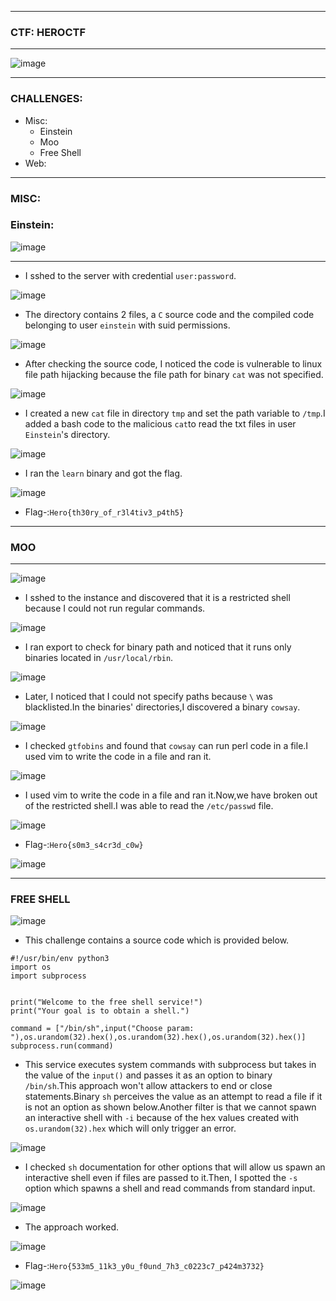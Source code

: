 ---------------------

### CTF: HEROCTF

--------------------

![image](https://github.com/user-attachments/assets/c46c04c5-79a0-4415-8d28-ffde384b5481)

--------------------

### CHALLENGES:

- Misc:
  - Einstein
  - Moo
  - Free Shell
- Web:

-------------------

### MISC:
### Einstein:

![image](https://github.com/user-attachments/assets/ff278c3a-6dc1-44be-ade9-ee6e0bdfcfc1)

-------------------

- I sshed to the server with credential `user:password`.

![image](https://github.com/user-attachments/assets/bdf3c0a2-186c-444a-963c-8588777c2f3d)

- The directory contains 2 files, a `C` source code and the compiled code belonging to user `einstein` with suid permissions.

![image](https://github.com/user-attachments/assets/1d6dd633-3ac8-4755-97ed-23b335a1f5f6)

- After checking the source code, I noticed the code is vulnerable to linux file path hijacking because the file path for binary `cat` was not specified.

![image](https://github.com/user-attachments/assets/425a3dff-ba77-45a7-993d-b92bd890b5de)

- I created a new `cat` file in directory `tmp` and set the path variable to `/tmp`.I added a bash code to the malicious `cat`to read the txt files in user
`Einstein`'s directory.

![image](https://github.com/user-attachments/assets/3ea5ef67-aa15-44e2-89e0-c10eff99fd97)

- I ran the `learn` binary and got the flag.

![image](https://github.com/user-attachments/assets/fd568a7f-ea6a-4d66-9692-76aac2c922e1)

- Flag-:```Hero{th30ry_of_r3l4tiv3_p4th5}```

----------------------

### MOO

----------------------

![image](https://github.com/user-attachments/assets/2d4568c9-25e2-45f8-903c-ac519c5e380e)

- I sshed to the instance and discovered that it is a restricted shell because I could not run regular commands.

![image](https://github.com/user-attachments/assets/2c0bc90b-3fff-4833-876b-4ccd49e8619e)

- I ran export to check for binary path and noticed that it runs only binaries located in `/usr/local/rbin`.

![image](https://github.com/user-attachments/assets/20a761de-9f99-4f8c-94cb-3b3cae550674)

- Later, I noticed that I could not specify paths because `\` was blacklisted.In the binaries' directories,I discovered a binary `cowsay`.

![image](https://github.com/user-attachments/assets/ca738579-5a5e-43d7-865f-5c650f074913)

- I checked `gtfobins` and found that `cowsay` can run perl code in a file.I used vim to write the code in a file and ran it.

![image](https://github.com/user-attachments/assets/56973b8c-d6f7-4a7c-a950-117003601e16)

- I used vim to write the code in a file and ran it.Now,we have broken out of the restricted shell.I was able to read the `/etc/passwd` file.

![image](https://github.com/user-attachments/assets/b45ee0b4-2932-481f-ba89-c0f3733deedf)

- Flag-:```Hero{s0m3_s4cr3d_c0w}```

![image](https://github.com/user-attachments/assets/8257b5c7-0a92-4d8d-bab8-11a3eebe3bf2)

------------------------

### FREE SHELL

![image](https://github.com/user-attachments/assets/53a0b994-71a9-4845-9483-94c3b46457fd)

- This challenge contains a source code which is provided below.

```python3
#!/usr/bin/env python3
import os
import subprocess


print("Welcome to the free shell service!")
print("Your goal is to obtain a shell.")

command = ["/bin/sh",input("Choose param: "),os.urandom(32).hex(),os.urandom(32).hex(),os.urandom(32).hex()]
subprocess.run(command)
```

- This service executes system commands with subprocess but takes in the value of the `input()` and passes it as an option to binary `/bin/sh`.This approach won't allow attackers to end or close statements.Binary `sh` perceives the value as an attempt to read a file if it is not an option as shown below.Another filter is that we cannot spawn an interactive shell with `-i` because of the hex values created with `os.urandom(32).hex` which will only trigger an error.

![image](https://github.com/user-attachments/assets/78ac0e19-f9ae-438a-9382-c88502d5624d)

- I checked `sh` documentation for other options that will allow us spawn an interactive shell even if files are passed to it.Then, I spotted the `-s` option which spawns a shell and read commands from standard input.

![image](https://github.com/user-attachments/assets/c8174530-659e-4d42-a16b-cf980f45e65a)

- The approach worked.

![image](https://github.com/user-attachments/assets/609e8685-7fc2-4426-bdda-7d11ec62f5a6)

- Flag-:```Hero{533m5_11k3_y0u_f0und_7h3_c0223c7_p424m3732}```

![image](https://github.com/user-attachments/assets/41d0458b-3371-4d73-a77e-4a8ebc28602f)












